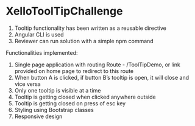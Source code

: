 # XelloToolTipChallenge


1. Tooltip functionality has been written as a reusable directive
2. Angular CLI is used
3. Reviewer can run solution with a simple npm command


Functionalities implemented:

1. Single page application with routing
    Route - /ToolTipDemo, or link provided on home page to redirect to this route
2. When button A is clicked, if button B’s tooltip is open, it will close and vice versa 
3. Only one tooltip is visible at a time
4. Tooltip is getting closed when clicked anywhere outside
5. Tooltip is getting closed on press of esc key
6. Styling using Bootstrap classes
7. Responsive design
